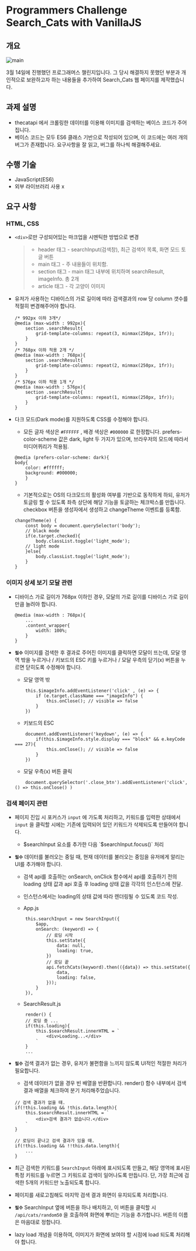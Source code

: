 # Programmers Challenge Search_Cats with VanillaJS

## 개요 

![main](./img/main.JPG)

3월 14일에 진행했던 프로그래머스 챌린지입니다. 그 당시 해결하지 못했던 부분과 개인적으로 보완하고자 하는 내용들을
추가하여 Search_Cats 웹 페이지를 제작했습니다.

## 과제 설명
* thecatapi 에서 크롤링한 데이터를 이용해 이미지를 검색하는 베이스 코드가 주어집니다.
* 베이스 코드는 모두 ES6 클래스 기반으로 작성되어 있으며, 이 코드에는 여러 개의 버그가 존재합니다. 요구사항을 잘 읽고, 버그를 하나씩 해결해주세요.

## 수행 기술
* JavaScript(ES6)
* 외부 라이브러리 사용 x

## 요구 사항

### HTML, CSS

* `<div>`로만 구성되어있는 마크업을 시멘틱한 방법으로 변경

    >* header 태그 - searchInput(검색창), 최근 검색어 목록, 화면 모드 토글 버튼
    >* main 태그 - 주 내용들이 위치함. 
    >* section 태그 - main 태그 내부에 위치하며 searchResult, imageInfo. 총 2개
    >* article 태그 - 각 고양이 이미지
    

* 유저가 사용하는 디바이스의 가로 길이에 따라 검색결과의 row 당 column 갯수를 적절히 변경해주어야 합니다.

    >
    ```
    /* 992px 이하 3개*/
    @media (max-width : 992px){
        section .searchResult{
            grid-template-columns: repeat(3, minmax(250px, 1fr));
        }
    }
    /* 768px 이하 적용 2개 */
    @media (max-width : 768px){
        section .searchResult{
            grid-template-columns: repeat(2, minmax(250px, 1fr));
        }
    }
    /* 576px 이하 적용 1개 */
    @media (max-width : 576px){
        section .searchResult{
            grid-template-columns: repeat(1, minmax(250px, 1fr));
        }
    }
    ```

* 다크 모드(Dark mode)를 지원하도록 CSS를 수정해야 합니다.
    * 모든 글자 색상은 `#FFFFFF` , 배경 색상은 `#000000` 로 한정합니다. 
        prefers-color-scheme 값은 dark, light 두 가지가 있으며, 브라우저의 모드에 따라서 미디어퀴리가 적용됨.

    
    >
    ```
    @media (prefers-color-scheme: dark){
    body{
        color: #ffffff;
        background: #000000;
        }
    }
    ```

    * 기본적으로는 OS의 다크모드의 활성화 여부를 기반으로 동작하게 하되, 유저가 토글링 할 수 있도록 좌측 상단에 해당 기능을 토글하는 체크박스를 만듭니다.
        checkbox 버튼을 생성자에서 생성하고 changeTheme 이벤트를 등록함.

    >
    ```
    changeTheme(e) {
        const body = document.querySelector('body');
        // black mode
        if(e.target.checked){
            body.classList.toggle('light_mode');
        // light mode
        }else{
            body.classList.toggle('light_mode');
        }
    }
    ```

### 이미지 상세 보기 모달 관련

* 디바이스 가로 길이가 768px 이하인 경우, 모달의 가로 길이를 디바이스 가로 길이만큼 늘려야 합니다.
    ```
    @media (max-width : 768px){
        ...
        .content_wrapper{
            width: 100%;
        }
    }
    ```

* **`필수`** 이미지를 검색한 후 결과로 주어진 이미지를 클릭하면 모달이 뜨는데, 모달 영역 밖을 누르거나 / 키보드의 ESC 키를 누르거나 / 모달 우측의 닫기(x) 버튼을 누르면 닫히도록 수정해야 합니다.
    * 모달 영역 밖
    ```
        this.$imageInfo.addEventListener('click' , (e) => {
            if (e.target.className === "imageInfo") {
                this.onClose(); // visible => false
            }
        })
    ```
    * 키보드의 ESC
    ```
        document.addEventListener('keydown', (e) => {
            if(this.$imageInfo.style.display === "block" && e.keyCode === 27){
                this.onClose(); // visible => false
            }
        })
    ```

    * 모달 우측(x) 버튼 클릭
    ```
        document.querySelector('.close_btn').addEventListener('click', () => this.onClose() )
    ```

### 검색 페이지 관련

* 페이지 진입 시 포커스가 `input` 에 가도록 처리하고, 키워드를 입력한 상태에서 `input` 을 클릭할 시에는 기존에 입력되어 있던 키워드가 삭제되도록 만들어야 합니다.
    * $searchInput 요소를 추가한 다음 `$searchInput.focus()` 처리

* **`필수`** 데이터를 불러오는 중일 때, 현재 데이터를 불러오는 중임을 유저에게 알리는 UI를 추가해야 합니다.
    * 검색 api를 호출하는 onSearch, onClick 함수에서 api를 호출하기 전의 loading 상태 값과 api 호출 후 loading 상태 값을 각각의 인스턴스에 전달.
    * 인스턴스에서는 loading의 상태 값에 따라 렌더링될 수 있도록 코드 작성.

    * App.js
    ```
        this.searchInput = new SearchInput({
            $app,
            onSearch: (keyword) => {
                // 로딩 시작
                this.setState({
                    data: null,
                    loading: true,
                })
                // 로딩 끝
                api.fetchCats(keyword).then(({data}) => this.setState({
                    data,
                    loading: false,
                }));
            }
        }),
    ```
    * SearchResult.js
    ```
        render() {
        // 로딩 중 ...
        if(this.loading){
            this.$searchResult.innerHTML = `
                <div>Loading...</div>
            `
        }
        ...
    ```


* **`필수`** 검색 결과가 없는 경우, 유저가 불편함을 느끼지 않도록 UI적인 적절한 처리가 필요합니다.
    * 검색 데이터가 없을 경우 빈 배열을 반환합니다. render() 함수 내부에서 검색 결과 배열을 체크하여 분기 처리해주었습니다.
    ```
    // 검색 결과가 없을 때.
    if(!this.loading && !this.data.length){
        this.$searchResult.innerHTML = `
            <div>검색 결과가 없습니다.</div>
        `
    }

    // 로딩이 끝나고 검색 결과가 있을 때.
    if(!this.loading && !!this.data.length){
        ...
    }
    ```

* 최근 검색한 키워드를 `SearchInput` 아래에 표시되도록 만들고, 해당 영역에 표시된 특정 키워드를 누르면 그 키워드로 검색이 일어나도록 만듭니다. 단, 가장 최근에 검색한 5개의 키워드만 노출되도록 합니다.

* 페이지를 새로고침해도 마지막 검색 결과 화면이 유지되도록 처리합니다.

* **`필수`** SearchInput 옆에 버튼을 하나 배치하고, 이 버튼을 클릭할 시 `/api/cats/random50` 을 호출하여 화면에 뿌리는 기능을 추가합니다. 버튼의 이름은 마음대로 정합니다.

* lazy load 개념을 이용하여, 이미지가 화면에 보여야 할 시점에 load 되도록 처리해야 합니다.

